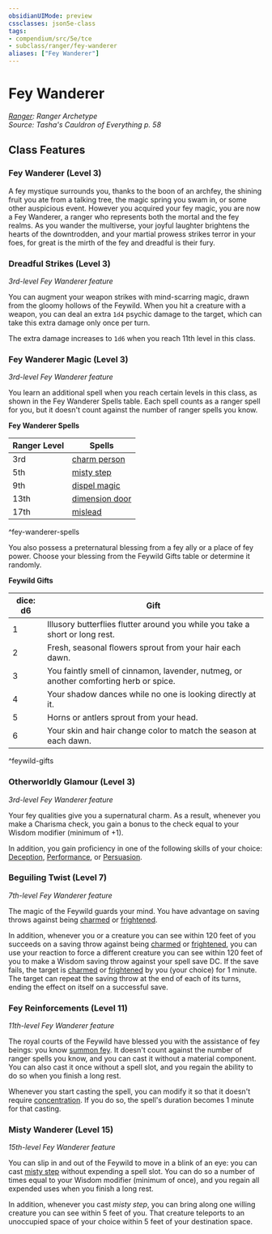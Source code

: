 ```yaml
---
obsidianUIMode: preview
cssclasses: json5e-class
tags:
- compendium/src/5e/tce
- subclass/ranger/fey-wanderer
aliases: ["Fey Wanderer"]
---
```

# Fey Wanderer
*[Ranger](ranger.md): Ranger Archetype*  
*Source: Tasha's Cauldron of Everything p. 58*  


## Class Features

### Fey Wanderer (Level 3)

A fey mystique surrounds you, thanks to the boon of an archfey, the shining fruit you ate from a talking tree, the magic spring you swam in, or some other auspicious event. However you acquired your fey magic, you are now a Fey Wanderer, a ranger who represents both the mortal and the fey realms. As you wander the multiverse, your joyful laughter brightens the hearts of the downtrodden, and your martial prowess strikes terror in your foes, for great is the mirth of the fey and dreadful is their fury.

### Dreadful Strikes (Level 3)

*3rd-level Fey Wanderer feature*

You can augment your weapon strikes with mind-scarring magic, drawn from the gloomy hollows of the Feywild. When you hit a creature with a weapon, you can deal an extra `1d4` psychic damage to the target, which can take this extra damage only once per turn.

The extra damage increases to `1d6` when you reach 11th level in this class.

### Fey Wanderer Magic (Level 3)

*3rd-level Fey Wanderer feature*

You learn an additional spell when you reach certain levels in this class, as shown in the Fey Wanderer Spells table. Each spell counts as a ranger spell for you, but it doesn't count against the number of ranger spells you know.

**Fey Wanderer Spells**

| Ranger Level | Spells |
|--------------|--------|
| 3rd | [charm person](/2-Mechanics/CLI/spells/charm-person.md) |
| 5th | [misty step](/2-Mechanics/CLI/spells/misty-step.md) |
| 9th | [dispel magic](/2-Mechanics/CLI/spells/dispel-magic.md) |
| 13th | [dimension door](/2-Mechanics/CLI/spells/dimension-door.md) |
| 17th | [mislead](/2-Mechanics/CLI/spells/mislead.md) |
^fey-wanderer-spells

You also possess a preternatural blessing from a fey ally or a place of fey power. Choose your blessing from the Feywild Gifts table or determine it randomly.

**Feywild Gifts**

| dice: d6 | Gift |
|----------|------|
| 1 | Illusory butterflies flutter around you while you take a short or long rest. |
| 2 | Fresh, seasonal flowers sprout from your hair each dawn. |
| 3 | You faintly smell of cinnamon, lavender, nutmeg, or another comforting herb or spice. |
| 4 | Your shadow dances while no one is looking directly at it. |
| 5 | Horns or antlers sprout from your head. |
| 6 | Your skin and hair change color to match the season at each dawn. |
^feywild-gifts

### Otherworldly Glamour (Level 3)

*3rd-level Fey Wanderer feature*

Your fey qualities give you a supernatural charm. As a result, whenever you make a Charisma check, you gain a bonus to the check equal to your Wisdom modifier (minimum of +1).

In addition, you gain proficiency in one of the following skills of your choice: [Deception](/2-Mechanics/CLI/rules/skills.md#Deception), [Performance](/2-Mechanics/CLI/rules/skills.md#Performance), or [Persuasion](/2-Mechanics/CLI/rules/skills.md#Persuasion).

### Beguiling Twist (Level 7)

*7th-level Fey Wanderer feature*

The magic of the Feywild guards your mind. You have advantage on saving throws against being [charmed](/2-Mechanics/CLI/rules/conditions.md#charmed) or [frightened](/2-Mechanics/CLI/rules/conditions.md#frightened).

In addition, whenever you or a creature you can see within 120 feet of you succeeds on a saving throw against being [charmed](/2-Mechanics/CLI/rules/conditions.md#charmed) or [frightened](/2-Mechanics/CLI/rules/conditions.md#frightened), you can use your reaction to force a different creature you can see within 120 feet of you to make a Wisdom saving throw against your spell save DC. If the save fails, the target is [charmed](/2-Mechanics/CLI/rules/conditions.md#charmed) or [frightened](/2-Mechanics/CLI/rules/conditions.md#frightened) by you (your choice) for 1 minute. The target can repeat the saving throw at the end of each of its turns, ending the effect on itself on a successful save.

### Fey Reinforcements (Level 11)

*11th-level Fey Wanderer feature*

The royal courts of the Feywild have blessed you with the assistance of fey beings: you know [summon fey](/2-Mechanics/CLI/spells/summon-fey-tce.md). It doesn't count against the number of ranger spells you know, and you can cast it without a material component. You can also cast it once without a spell slot, and you regain the ability to do so when you finish a long rest.

Whenever you start casting the spell, you can modify it so that it doesn't require [concentration](/2-Mechanics/CLI/rules/conditions.md#concentration). If you do so, the spell's duration becomes 1 minute for that casting.

### Misty Wanderer (Level 15)

*15th-level Fey Wanderer feature*

You can slip in and out of the Feywild to move in a blink of an eye: you can cast [misty step](/2-Mechanics/CLI/spells/misty-step.md) without expending a spell slot. You can do so a number of times equal to your Wisdom modifier (minimum of once), and you regain all expended uses when you finish a long rest.

In addition, whenever you cast *misty step*, you can bring along one willing creature you can see within 5 feet of you. That creature teleports to an unoccupied space of your choice within 5 feet of your destination space.
